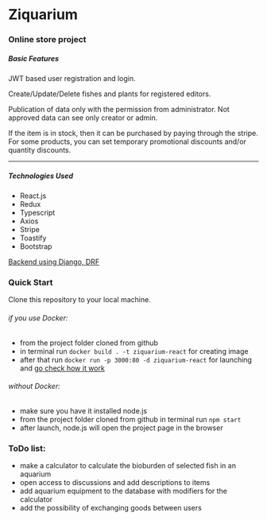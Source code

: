 # Ziquarium 
### Online store project

##### Basic Features
JWT based user registration and login.

Create/Update/Delete fishes and plants for registered editors.

Publication of data only with the permission from administrator. Not approved data can see only creator or admin. 

If the item is in stock, then it can be purchased by paying through the stripe.
For some products, you can set temporary promotional discounts and/or quantity discounts.

------------

##### Technologies Used
- React.js
- Redux
- Typescript
- Axios
- Stripe
- Toastify
- Bootstrap



 [Backend using Django, DRF](https://github.com/zemkar/ziquarium_django)
 
### Quick Start
 Clone this repository to your local machine.
###### if you use Docker:
- from the project folder cloned from github
- in terminal run `docker build . -t ziquarium-react` for creating image
- after that run `docker run -p 3000:80 -d ziquarium-react` for launching and [go check how it work](http://localhost:3000)


###### without Docker:
- make sure you have it installed node.js
- from the project folder cloned from github
in terminal run `npm start`
- after launch, node.js will open the project page in the browser

### ToDo list:

- make a calculator to calculate the bioburden of selected fish in an aquarium
- open access to discussions and add descriptions to items
- add aquarium equipment to the database with modifiers for the calculator
- add the possibility of exchanging goods between users



